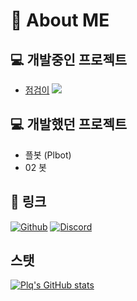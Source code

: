 # 🎈 About ME
## 💻 개발중인 프로젝트
- [점검이](https://koreanbots.dev/bots/995595069589561366) <img src="https://camo.githubusercontent.com/2d67aa17f39204318fea2c51181bfd771911f41d5ce260bd5640b70b60811fae/68747470733a2f2f696d672e736869656c64732e696f2f62616467652f707974686f6e2d3433373444393f7374796c653d666f722d7468652d6261646765266c6f676f3d707974686f6e266c6f676f436f6c6f723d7768697465" data-canonical-src="https://img.shields.io/badge/python-4374D9?style=for-the-badge&amp;logo=python&amp;logoColor=white" style="max-width: 100%;">

## 💻 개발했던 프로젝트
- 플봇 (Plbot)
- 02 봇

## 🔗 링크
<a href="https://www.github.com/PlQ51">![Github](https://img.shields.io/badge/Github-black?logo=github)</a>
<a href="https://www.discord.gg">![Discord](https://img.shields.io/badge/Discord-9cf?logo=discord)</a>

## 스탯
[![Plq's GitHub stats](https://github-readme-stats.vercel.app/api?username=PlQ51&show_icons=true)](https://github.com/anuraghazra/github-readme-stats)
